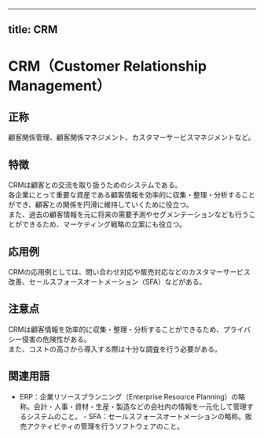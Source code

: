 

---
title: CRM
---

# CRM（Customer Relationship Management）
## 正称
顧客関係管理、顧客関係マネジメント、カスタマーサービスマネジメントなど。  
## 特徴
CRMは顧客との交流を取り扱うためのシステムである。  
各企業にとって重要な資産である顧客情報を効率的に収集・整理・分析することができ、顧客との関係を円滑に維持していくために役立つ。  
また、過去の顧客情報を元に将来の需要予測やセグメンテーションなども行うことができるため、マーケティング戦略の立案にも役立つ。  
## 応用例 
CRMの応用例としては、問い合わせ対応や販売対応などのカスタマーサービス改善、セールスフォースオートメーション（SFA）などがある。  
## 注意点 
CRMは顧客情報を効率的に収集・整理・分析することができるため、プライバシー侵害の危険性がある。  
また、コストの高さから導入する際は十分な調査を行う必要がある。  


## 関連用語 
- ERP：企業リソースプランニング（Enterprise Resource Planning）の略称。会計・人事・資材・生産・製造などの会社内の情報を一元化して管理するシステムのこと。  - SFA：セールスフォースオートメーションの略称。販売アクティビティの管理を行うソフトウェアのこと。